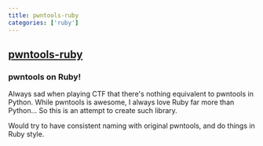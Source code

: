 ```yaml
---
title: pwntools-ruby
categories: ['ruby']
---
```

## [pwntools-ruby](https://github.com/peter50216/pwntools-ruby)

### pwntools on Ruby!


Always sad when playing CTF that there's nothing equivalent to pwntools in Python.
While pwntools is awesome, I always love Ruby far more than Python...
So this is an attempt to create such library.

Would try to have consistent naming with original pwntools, and do things in Ruby style.
